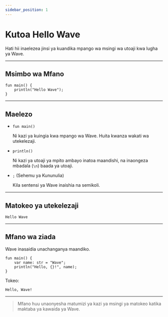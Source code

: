 ```yaml
---
sidebar_position: 1
---
```


# Kutoa Hello Wave

Hati hii inaelezea jinsi ya kuandika mpango wa msingi wa utoaji kwa lugha ya Wave.

---

## Msimbo wa Mfano

```wave
fun main() {
    println("Hello Wave");
}
```

---

## Maelezo

- `fun main()`

    Ni kazi ya kuingia kwa mpango wa Wave. Huita kwanza wakati wa utekelezaji.

- `println()`

    Ni kazi ya utoaji ya mpito ambayo inatoa maandishi, na inaongeza mbadala (`\n`) baada ya utoaji.

- `;` (Sehemu ya Kununulia)

    Kila sentensi ya Wave inaishia na semikoli.

---

## Matokeo ya utekelezaji

```text
Hello Wave
```

---

## Mfano wa ziada

Wave inasaidia unachanganya maandiko.

```wave
fun main() {
    var name: str = "Wave";
    println("Hello, {}!", name);
}
```

Tokeo:

```text
Hello, Wave!
```

---

> Mfano huu unaonyesha matumizi ya kazi ya msingi ya matokeo katika maktaba ya kawaida ya Wave.